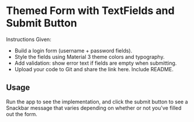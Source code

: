 # Themed Form with TextFields and Submit Button
Instructions Given:
* Build a login form (username + password fields).
* Style the fields using Material 3 theme colors and typography.
* Add validation: show error text if fields are empty when submitting.
* Upload your code to Git and share the link here. Include README.

## Usage

Run the app to see the implementation, and click the submit button to see a Snackbar message that varies depending on whether or not you've filled out the form.